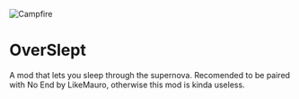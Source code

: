 ![Campfire](https://github.com/user-attachments/assets/6e682f95-6740-4fdc-9774-8cecbe5d408c)

# OverSlept
A mod that lets you sleep through the supernova. Recomended to be paired with
No End by LikeMauro, otherwise this mod is kinda useless.
